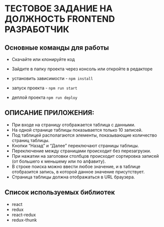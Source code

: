 # ТЕСТОВОЕ ЗАДАНИЕ НА ДОЛЖНОСТЬ FRONTEND РАЗРАБОТЧИК

## Основные команды для работы

- Скачайте или клонируйте код
- Зайдите в папку проекта через консоль или откройте в редакторе

- установить зависимости - `npm install`
- запуск проекта - `npm run start`
- деплой проекта `npm run deploy`

## ОПИСАНИЕ ПРИЛОЖЕНИЯ:

- При входе на страницу отображается таблица с данными.
- На одной странице таблицы показывается только 10 записей.
- Под таблицей располагаются элементы, показывающие количество страниц таблицы.
- Кнопки “Назад” и “Далее” переключают страницы таблицы.
- Переключение между страницами происходит без перезагрузки.
- При нажатии на заголовки столбцов происходит сортировка записей (от большего к меньшему или по алфавиту).
- В строке поиска можно ввести любое значение, и в таблице отобразится запись, в которой данное значение присутствует.
- Страница таблицы должна отображаться в URL браузера.

## Cписок используемых библиотек

- react
- redux
- react-redux
- redux-thunk

